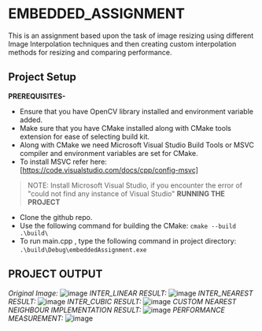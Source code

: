 # EMBEDDED_ASSIGNMENT
This is an assignment based upon the task of image resizing using different Image Interpolation techniques and then creating custom interpolation methods for resizing and comparing performance.
## Project Setup
**PREREQUISITES-**
* Ensure that you have OpenCV library installed and environment variable added.
* Make sure that you have CMake installed along with CMake tools extension for ease of selecting build kit.
* Along with CMake we need Microsoft Visual Studio Build Tools or MSVC compiler and environment variables are set for CMake.
* To install MSVC refer here: [https://code.visualstudio.com/docs/cpp/config-msvc]
> NOTE: Install Microsoft Visual Studio, if you encounter the error of "could not find any instance of Visual Studio"
**RUNNING THE PROJECT**
* Clone the github repo.
* Use the following command for building the CMake: `cmake --build .\build\`
* To run main.cpp , type the following command in project directory: `.\build\Debug\embeddedAssignment.exe`
## PROJECT OUTPUT
*Original Image:*
![image](https://github.com/Kunal-Bhandari/EMBEDDED_ASSIGNMENT/assets/89692281/55707f27-3274-46bb-99d7-1d2290d973d2)
*INTER_LINEAR RESULT:*
![image](https://github.com/Kunal-Bhandari/EMBEDDED_ASSIGNMENT/assets/89692281/528bbb91-f10a-487d-b53d-e47fbac9ce2c)
*INTER_NEAREST RESULT:*
![image](https://github.com/Kunal-Bhandari/EMBEDDED_ASSIGNMENT/assets/89692281/1ce25735-d81f-4f72-a57e-e27d1ceb2e68)
*INTER_CUBIC RESULT:*
![image](https://github.com/Kunal-Bhandari/EMBEDDED_ASSIGNMENT/assets/89692281/e680958d-1e5b-4d04-8df3-5df3582a6a3f)
*CUSTOM NEAREST NEIGHBOUR IMPLEMENTATION RESULT:*
![image](https://github.com/Kunal-Bhandari/EMBEDDED_ASSIGNMENT/assets/89692281/2cc19084-9411-4c37-a183-555b82dc4517)
*PERFORMANCE MEASUREMENT:*
![image](https://github.com/Kunal-Bhandari/EMBEDDED_ASSIGNMENT/assets/89692281/0290f2de-79c3-4f8e-a602-a42bcfe115ce)


